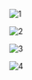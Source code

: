 

![1](https://user-images.githubusercontent.com/79772379/168286584-c3f197dc-1259-49ea-9d4f-c454386a1e9b.jpg)

![2](https://user-images.githubusercontent.com/79772379/168286629-b587476c-76b5-48c3-b2ab-62f7a93c0582.jpg)

![3](https://user-images.githubusercontent.com/79772379/168286645-1072e3e0-63c5-467b-b900-10dfa5a55fea.jpg)

![4](https://user-images.githubusercontent.com/79772379/168286651-45d85b35-ff30-4db9-8d3c-694a35219668.jpg)
